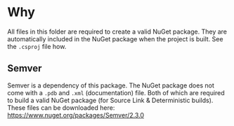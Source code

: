 # Why

All files in this folder are required to create a valid NuGet package.
They are automatically included in the NuGet package when the project is built. 
See the `.csproj` file how.

## Semver

Semver is a dependency of this package. 
The NuGet package does not come with a `.pdb` and `.xml` (documentation) file.
Both of which are required to build a valid NuGet package (for Source Link & Deterministic builds).
These files can be downloaded here: https://www.nuget.org/packages/Semver/2.3.0
